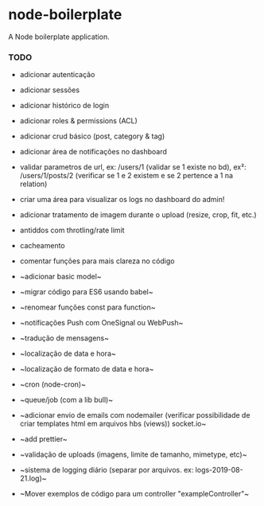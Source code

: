 # node-boilerplate

A Node boilerplate application.

### TODO
* adicionar autenticação
* adicionar sessões
* adicionar histórico de login
* adicionar roles & permissions (ACL)
* adicionar crud básico (post, category & tag)
* adicionar área de notificações no dashboard
* validar parametros de url, ex: /users/1 (validar se 1 existe no bd), ex²: /users/1/posts/2 (verificar se 1 e 2 existem e se 2 pertence a 1 na relation)
* criar uma área para visualizar os logs no dashboard do admin!
* adicionar tratamento de imagem durante o upload (resize, crop, fit, etc.)
* antiddos com throtling/rate limit
* cacheamento
* comentar funções para mais clareza no código

* ~adicionar basic model~
* ~migrar código para ES6 usando babel~
* ~renomear funções const para function~
* ~notificações Push com OneSignal ou WebPush~
* ~tradução de mensagens~
* ~localização de data e hora~
* ~localização de formato de data e hora~
* ~cron (node-cron)~
* ~queue/job (com a lib bull)~
* ~adicionar envio de emails com nodemailer (verificar possibilidade de criar templates html em arquivos hbs (views))
socket.io~
* ~add prettier~
* ~validação de uploads (imagens, limite de tamanho, mimetype, etc)~
* ~sistema de logging diário (separar por arquivos. ex: logs-2019-08-21.log)~
* ~Mover exemplos de código para um controller "exampleController"~
